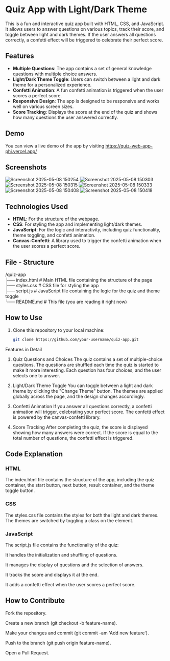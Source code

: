 # Quiz App with Light/Dark Theme

This is a fun and interactive quiz app built with HTML, CSS, and JavaScript. It allows users to answer questions on various topics, track their score, and toggle between light and dark themes. If the user answers all questions correctly, a confetti effect will be triggered to celebrate their perfect score.

## Features

- **Multiple Questions**: The app contains a set of general knowledge questions with multiple choice answers.
- **Light/Dark Theme Toggle**: Users can switch between a light and dark theme for a personalized experience.
- **Confetti Animation**: A fun confetti animation is triggered when the user scores a perfect score.
- **Responsive Design**: The app is designed to be responsive and works well on various screen sizes.
- **Score Tracking**: Displays the score at the end of the quiz and shows how many questions the user answered correctly.

## Demo

You can view a live demo of the app by visiting https://quiz-web-app-phi.vercel.app/

## Screenshots
![Screenshot 2025-05-08 150254](https://github.com/user-attachments/assets/1ce4e64e-42ce-47ea-a57e-f996559a4a39)
![Screenshot 2025-05-08 150303](https://github.com/user-attachments/assets/852d7bc2-3485-4616-910b-8ad88082fac6)
![Screenshot 2025-05-08 150315](https://github.com/user-attachments/assets/a6d085fd-63e5-4ec3-a07d-d184c1a0259a)
![Screenshot 2025-05-08 150333](https://github.com/user-attachments/assets/597e0b0d-e69d-4c4c-9146-75980d486845)
![Screenshot 2025-05-08 150408](https://github.com/user-attachments/assets/43bb55f1-94ad-48f1-a607-6149b2bc8ed9)
![Screenshot 2025-05-08 150418](https://github.com/user-attachments/assets/9c2d65dd-ecbb-49ee-a175-be610d1ccb0b)


## Technologies Used

- **HTML**: For the structure of the webpage.
- **CSS**: For styling the app and implementing light/dark themes.
- **JavaScript**: For the logic and interactivity, including quiz functionality, theme toggling, and confetti animation.
- **Canvas-Confetti**: A library used to trigger the confetti animation when the user scores a perfect score.

## File - Structure
/quiz-app <br>
  ├── index.html          # Main HTML file containing the structure of the page <br>
  ├── styles.css          # CSS file for styling the app <br>
  ├── script.js           # JavaScript file containing the logic for the quiz and theme toggle <br>
  └── README.md           # This file (you are reading it right now)<br>


## How to Use

1. Clone this repository to your local machine:
   ```bash
   git clone https://github.com/your-username/quiz-app.git
Features in Detail
1. Quiz Questions and Choices
The quiz contains a set of multiple-choice questions. The questions are shuffled each time the quiz is started to make it more interesting. Each question has four choices, and the user selects one to answer.

2. Light/Dark Theme Toggle
You can toggle between a light and dark theme by clicking the "Change Theme" button. The themes are applied globally across the page, and the design changes accordingly.

3. Confetti Animation
If you answer all questions correctly, a confetti animation will trigger, celebrating your perfect score. The confetti effect is powered by the canvas-confetti library.

4. Score Tracking
After completing the quiz, the score is displayed showing how many answers were correct. If the score is equal to the total number of questions, the confetti effect is triggered.


## Code Explanation
### HTML<br>
The index.html file contains the structure of the app, including the quiz container, the start button, next button, result container, and the theme toggle button.

### CSS
The styles.css file contains the styles for both the light and dark themes. The themes are switched by toggling a class on the <body> element.

### JavaScript
The script.js file contains the functionality of the quiz:

It handles the initialization and shuffling of questions.

It manages the display of questions and the selection of answers.

It tracks the score and displays it at the end.

It adds a confetti effect when the user scores a perfect score.

## How to Contribute
Fork the repository.

Create a new branch (git checkout -b feature-name).

Make your changes and commit (git commit -am 'Add new feature').

Push to the branch (git push origin feature-name).

Open a Pull Request.
